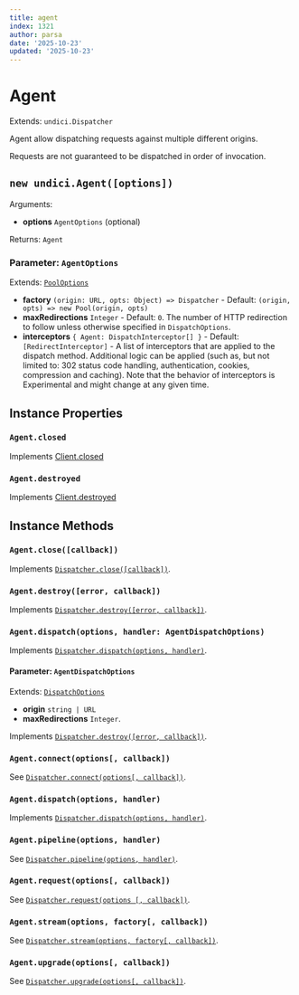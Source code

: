 ```yaml
---
title: agent
index: 1321
author: parsa
date: '2025-10-23'
updated: '2025-10-23'
---
```

# Agent

Extends: `undici.Dispatcher`

Agent allow dispatching requests against multiple different origins.

Requests are not guaranteed to be dispatched in order of invocation.

## `new undici.Agent([options])`

Arguments:

* **options** `AgentOptions` (optional)

Returns: `Agent`

### Parameter: `AgentOptions`

Extends: [`PoolOptions`](Pool.md#parameter-pooloptions)

* **factory** `(origin: URL, opts: Object) => Dispatcher` - Default: `(origin, opts) => new Pool(origin, opts)`
* **maxRedirections** `Integer` - Default: `0`. The number of HTTP redirection to follow unless otherwise specified in `DispatchOptions`.
* **interceptors** `{ Agent: DispatchInterceptor[] }` - Default: `[RedirectInterceptor]` - A list of interceptors that are applied to the dispatch method. Additional logic can be applied (such as, but not limited to: 302 status code handling, authentication, cookies, compression and caching). Note that the behavior of interceptors is Experimental and might change at any given time.

## Instance Properties

### `Agent.closed`

Implements [Client.closed](Client.md#clientclosed)

### `Agent.destroyed`

Implements [Client.destroyed](Client.md#clientdestroyed)

## Instance Methods

### `Agent.close([callback])`

Implements [`Dispatcher.close([callback])`](Dispatcher.md#dispatcherclosecallback-promise).

### `Agent.destroy([error, callback])`

Implements [`Dispatcher.destroy([error, callback])`](Dispatcher.md#dispatcherdestroyerror-callback-promise).

### `Agent.dispatch(options, handler: AgentDispatchOptions)`

Implements [`Dispatcher.dispatch(options, handler)`](Dispatcher.md#dispatcherdispatchoptions-handler).

#### Parameter: `AgentDispatchOptions`

Extends: [`DispatchOptions`](Dispatcher.md#parameter-dispatchoptions)

* **origin** `string | URL`
* **maxRedirections** `Integer`.

Implements [`Dispatcher.destroy([error, callback])`](Dispatcher.md#dispatcherdestroyerror-callback-promise).

### `Agent.connect(options[, callback])`

See [`Dispatcher.connect(options[, callback])`](Dispatcher.md#dispatcherconnectoptions-callback).

### `Agent.dispatch(options, handler)`

Implements [`Dispatcher.dispatch(options, handler)`](Dispatcher.md#dispatcherdispatchoptions-handler).

### `Agent.pipeline(options, handler)`

See [`Dispatcher.pipeline(options, handler)`](Dispatcher.md#dispatcherpipelineoptions-handler).

### `Agent.request(options[, callback])`

See [`Dispatcher.request(options [, callback])`](Dispatcher.md#dispatcherrequestoptions-callback).

### `Agent.stream(options, factory[, callback])`

See [`Dispatcher.stream(options, factory[, callback])`](Dispatcher.md#dispatcherstreamoptions-factory-callback).

### `Agent.upgrade(options[, callback])`

See [`Dispatcher.upgrade(options[, callback])`](Dispatcher.md#dispatcherupgradeoptions-callback).
